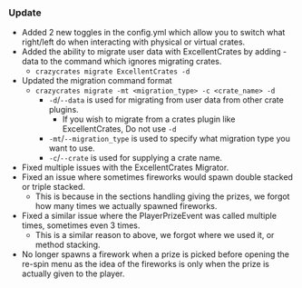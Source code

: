 ### Update
- Added 2 new toggles in the config.yml which allow you to switch what right/left do when interacting with physical or virtual crates.
- Added the ability to migrate user data with ExcellentCrates by adding -data to the command which ignores migrating crates.
  - `crazycrates migrate ExcellentCrates -d`
- Updated the migration command format
  - `crazycrates migrate -mt <migration_type> -c <crate_name> -d`
    - `-d`/`--data` is used for migrating from user data from other crate plugins.
      - If you wish to migrate from a crates plugin like ExcellentCrates, Do not use `-d`
    - `-mt`/`--migration_type` is used to specify what migration type you want to use.
    - `-c`/`--crate` is used for supplying a crate name.
- Fixed multiple issues with the ExcellentCrates Migrator.
- Fixed an issue where sometimes fireworks would spawn double stacked or triple stacked.
  - This is because in the sections handling giving the prizes, we forgot how many times we actually spawned fireworks.
- Fixed a similar issue where the PlayerPrizeEvent was called multiple times, sometimes even 3 times.
  - This is a similar reason to above, we forgot where we used it, or method stacking.
- No longer spawns a firework when a prize is picked before opening the re-spin menu as the idea of the fireworks is only when the prize is actually given to the player.